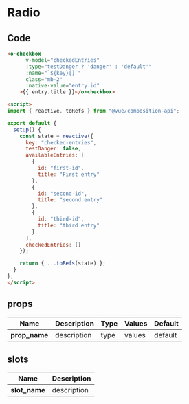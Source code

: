 # Radio

<Demo componentName="examples-radio-doc" />

## Code
```html
<o-checkbox
      v-model="checkedEntries"
      :type="testDanger ? 'danger' : 'default'"
      :name="`${key}[]`"
      class="mb-2"
      :native-value="entry.id"
    >{{ entry.title }}</o-checkbox>

<script>
import { reactive, toRefs } from "@vue/composition-api";

export default {
  setup() {
    const state = reactive({
      key: "checked-entries",
      testDanger: false,
      availableEntries: [
        {
          id: "first-id",
          title: "First entry"
        },
        {
          id: "second-id",
          title: "second entry"
        },
        {
          id: "third-id",
          title: "third entry"
        }
      ],
      checkedEntries: []
    });

    return { ...toRefs(state) };
  }
};
</script>
```


## props

|Name|Description|Type|Values|Default|
|---|---|---|---|---|
|**prop_name**|description|type|values|default|

## slots

|Name|Description|
|---|---|
|**slot_name**|description|